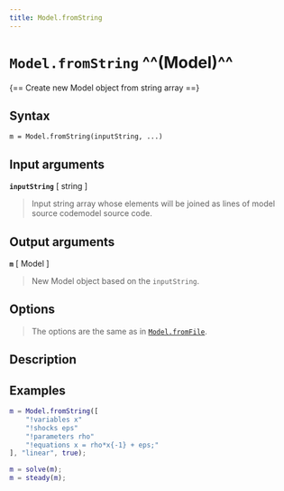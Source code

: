 ```yaml
---
title: Model.fromString
---
```


# `Model.fromString` ^^(Model)^^

{== Create new Model object from string array ==}


## Syntax

    m = Model.fromString(inputString, ...)


## Input arguments

__`inputString`__ [ string ]
> 
> Input string array whose elements will be joined as lines of model source
> codemodel source code.
> 

## Output arguments

__`m`__ [ Model ]
> 
> New Model object based on the `inputString`.
> 

## Options

> 
> The options are the same as in [`Model.fromFile`](fromFile.md).
> 

## Description


## Examples

```matlab
m = Model.fromString([
    "!variables x"
    "!shocks eps"
    "!parameters rho"
    "!equations x = rho*x{-1} + eps;"
], "linear", true);

m = solve(m);
m = steady(m);
```

